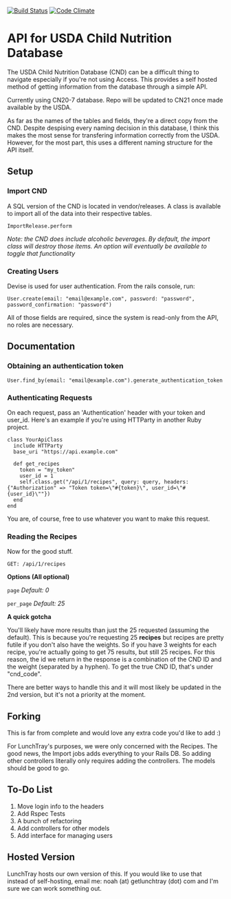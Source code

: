 [![Build Status](https://travis-ci.org/getlunchtray/usda_api.svg?branch=master)](https://travis-ci.org/getlunchtray/usda_api) [![Code Climate](https://codeclimate.com/github/getlunchtray/usda_api/badges/gpa.svg)](https://codeclimate.com/github/getlunchtray/usda_api)
# API for USDA Child Nutrition Database
The USDA Child Nutrition Database (CND) can be a difficult thing to navigate especially if you're not using Access. This provides a self hosted method of getting information from the database through a simple API.

Currently using CN20-7 database. Repo will be updated to CN21 once made available by the USDA.

As far as the names of the tables and fields, they're a direct copy from the CND. Despite despising every naming decision in this database, I think this makes the most sense for transfering information correctly from the USDA. However, for the most part, this uses a different naming structure for the API itself. 

## Setup

### Import CND

A SQL version of the CND is located in vendor/releases. A class is available to import all of the data into their respective tables. 

`ImportRelease.perform`

*Note: the CND does include alcoholic beverages. By default, the import class will destroy those items. An option will eventually be available to toggle that functionality*

### Creating Users

Devise is used for user authentication. From the rails console, run:

`User.create(email: "email@example.com", password: "password", password_confirmation: "password")`

All of those fields are required, since the system is read-only from the API, no roles are necessary. 

## Documentation

### Obtaining an authentication token

`User.find_by(email: "email@example.com").generate_authentication_token`

### Authenticating Requests

On each request, pass an 'Authentication' header with your token and user_id. Here's an example if you're using HTTParty in another Ruby project. 

```
class YourApiClass
  include HTTParty
  base_uri "https://api.example.com"
  
  def get_recipes
    token = "my_token"
    user_id = 1
    self.class.get("/api/1/recipes", query: query, headers: {"Authorization" => "Token token=\"#{token}\", user_id=\"#{user_id}\""})
  end
end
```

You are, of course, free to use whatever you want to make this request. 

### Reading the Recipes
Now for the good stuff.

`GET: /api/1/recipes`

**Options (All optional)**

`page` *Default: 0*

`per_page` *Default: 25*

**A quick gotcha**

You'll likely have more results than just the 25 requested (assuming the default). This is because you're requesting 25 **recipes** but recipes are pretty futile if you don't also have the weights. So if you have 3 weights for each recipe, you're actually going to get 75 results, but still 25 recipes. For this reason, the id we return in the response is a combination of the CND ID and the weight (separated by a hyphen). To get the true CND ID, that's under "cnd_code".

There are better ways to handle this and it will most likely be updated in the 2nd version, but it's not a priority at the moment. 

## Forking
This is far from complete and would love any extra code you'd like to add :)

For LunchTray's purposes, we were only concerned with the Recipes. The good news, the Import jobs adds everything to your Rails DB. So adding other controllers literally only requires adding the controllers. The models should be good to go.

## To-Do List
1. Move login info to the headers
2. Add Rspec Tests
3. A bunch of refactoring
4. Add controllers for other models
5. Add interface for managing users

## Hosted Version

LunchTray hosts our own version of this. If you would like to use that instead of self-hosting, email me: noah (at) getlunchtray (dot) com and I'm sure we can work something out. 
